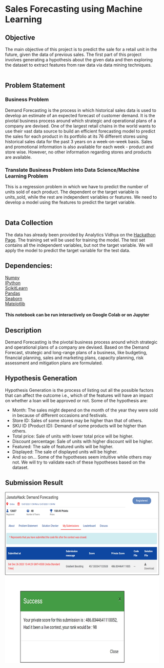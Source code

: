 # Sales Forecasting using Machine Learning
## Objective
The main objective of this project is to predict the sale for a retail unit in the future, given the data of previous sales. The first part of this project involves generating a hypothesis about the given data and then exploring the dataset to extract features from raw data via data mining techniques.<br/><br/>

## Problem Statement
### Business Problem
Demand Forecasting is the process in which historical sales data is used to develop an estimate of an expected forecast of customer demand. It is the pivotal business process around which strategic and operational plans of a company are devised. One of the largest retail chains in the world wants to use their vast data source to build an efficient forecasting model to predict the sales for each product in its portfolio at its 76 different stores using historical sales data for the past 3 years on a week-on-week basis. Sales and promotional information is also available for each week - product and store wise. However, no other information regarding stores and products are available. <br/>
### Translate Business Problem into Data Science/Machine Learning Problem
This is a regression problem in which we have to predict the number of units sold of each product. The dependent or the target variable is units_sold, while the rest are independent variables or features. We need to develop a model using the features to predict the target variable.<br/><br/>

## Data Collection
The data has already been provided by Analytics Vidhya on the [Hackathon Page](https://datahack.analyticsvidhya.com/contest/janatahack-demand-forecasting/). The training set will be used for training the model. The test set contains all the independent variables, but not the target variable. We will apply the model to predict the target variable for the test data.

## Dependencies:
[Numpy](https://numpy.org/)<br/>
[IPython](https://ipython.org/)<br/>
[ScikitLearn](https://scikit-learn.org/stable/)<br/>
[Pandas](https://pandas.pydata.org/)<br/>
[Seaborn](https://seaborn.pydata.org/)<br/>
[Matplotlib](https://matplotlib.org/)<br/>

#### This notebook can be run interactively on Google Colab or on Jupyter

## Description
Demand Forecasting is the pivotal business process around which strategic and operational plans of a company are devised. Based on the Demand Forecast, strategic and long-range plans of a business, like budgeting, financial planning, sales and marketing plans, capacity planning, risk assessment and mitigation plans are formulated.
## Hypothesis Generation
Hypothesis Generation is the process of listing out all the possible factors that can affect the outcome i.e., which of the features will have an impact on whether a loan will be approved or not. Some of the hypothesis are:
- Month: The sales might depend on the month of the year they were sold in because of different occasions and festivals.
-	Store ID: Sales of some stores may be higher than that of others.
-	SKU ID (Product ID): Demand of some products will be higher than others.
-	Total price: Sale of units with lower total price will be higher.
-	Discount percentage: Sale of units with higher discount will be higher.
-	Featured: The sale of featured units will be higher.
-	Displayed: The sale of displayed units will be higher.
-	And so on…
Some of the hypotheses seem intuitive while others may not. We will try to validate each of these hypotheses based on the dataset. 

## Submission Result
![Result](Result.jpg)


